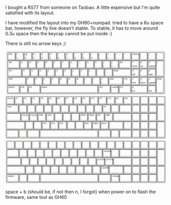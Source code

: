 I bought a RS77 from someone on Taobao. A little expensive but I'm quite satisfied with its layout.


I have modified the layout into my GH60+numpad. tried to have a 6u space bar, however, the fly line doesn't stable. To stable, it has to move around 0.3u space then the keycap cannot be put inside :(

There is still no arrow keys ;)

![](1.png)
![](2.png)
![](3.png)


space + b (should be, if not then n, I forgot) when power on to flash the firmware, same tool as GH60
